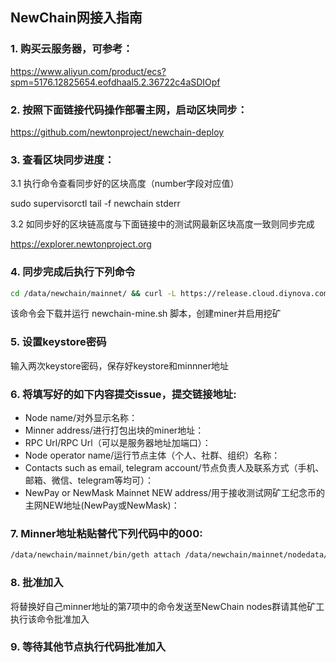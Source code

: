 ## NewChain网接入指南

### 1. 购买云服务器，可参考：

https://www.aliyun.com/product/ecs?spm=5176.12825654.eofdhaal5.2.36722c4aSDIOpf

### 2. 按照下面链接代码操作部署主网，启动区块同步：

https://github.com/newtonproject/newchain-deploy

### 3. 查看区块同步进度：

3.1 执行命令查看同步好的区块高度（number字段对应值）

sudo supervisorctl tail -f newchain stderr

3.2 如同步好的区块链高度与下面链接中的测试网最新区块高度一致则同步完成

https://explorer.newtonproject.org

### 4. 同步完成后执行下列命令

```bash
cd /data/newchain/mainnet/ && curl -L https://release.cloud.diynova.com/newton/newchain-deploy/mainnet/newchain-mine.sh -o newchain-mine.sh && chmod +x newchain-mine.sh && ./newchain-mine.sh
```

该命令会下载并运行 newchain-mine.sh 脚本，创建miner并启用挖矿

### 5. 设置keystore密码

输入两次keystore密码，保存好keystore和minnner地址

### 6. 将填写好的如下内容提交issue，提交链接地址:

* Node name/对外显示名称：
* Minner address/进行打包出块的miner地址：
* RPC Url/RPC Url（可以是服务器地址加端口）：
* Node operator name/运行节点主体（个人、社群、组织）名称：
* Contacts such as email, telegram account/节点负责人及联系方式（手机、邮箱、微信、telegram等均可）：
* NewPay or NewMask Mainnet NEW address/用于接收测试网矿工纪念币的主网NEW地址(NewPay或NewMask)：

### 7. Minner地址粘贴替代下列代码中的000:

```bash
/data/newchain/mainnet/bin/geth attach /data/newchain/mainnet/nodedata/geth.ipc --exec 'clique.propose("000", true)'
```

### 8. 批准加入

将替换好自己minner地址的第7项中的命令发送至NewChain nodes群请其他矿工执行该命令批准加入

### 9. 等待其他节点执行代码批准加入
